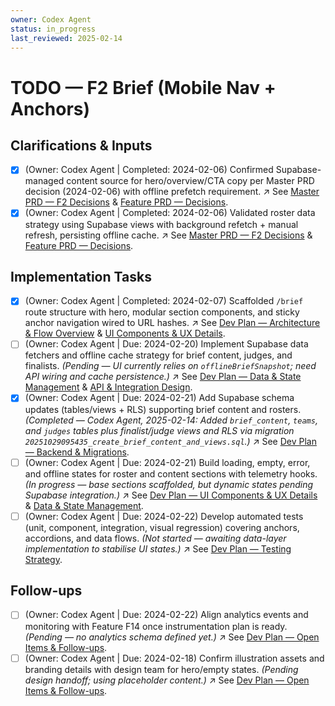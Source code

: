 ```yaml
---
owner: Codex Agent
status: in_progress
last_reviewed: 2025-02-14
---
```


# TODO — F2 Brief (Mobile Nav + Anchors)

## Clarifications & Inputs
- [x] (Owner: Codex Agent | Completed: 2024-02-06) Confirmed Supabase-managed content source for hero/overview/CTA copy per Master PRD decision (2024-02-06) with offline prefetch requirement. ↗️ See [Master PRD — F2 Decisions](masterPRD.md#f2--brief-mobile-nav--anchors-p0) & [Feature PRD — Decisions](featurePRD_F2.md#decisions-resolved-from-open-questions).
- [x] (Owner: Codex Agent | Completed: 2024-02-06) Validated roster data strategy using Supabase views with background refetch + manual refresh, persisting offline cache. ↗️ See [Master PRD — F2 Decisions](masterPRD.md#f2--brief-mobile-nav--anchors-p0) & [Feature PRD — Decisions](featurePRD_F2.md#decisions-resolved-from-open-questions).

## Implementation Tasks
- [x] (Owner: Codex Agent | Completed: 2024-02-07) Scaffolded `/brief` route structure with hero, modular section components, and sticky anchor navigation wired to URL hashes. ↗️ See [Dev Plan — Architecture & Flow Overview](devplan_F2.md#architecture--flow-overview) & [UI Components & UX Details](devplan_F2.md#ui-components--ux-details).
- [ ] (Owner: Codex Agent | Due: 2024-02-20) Implement Supabase data fetchers and offline cache strategy for brief content, judges, and finalists. *(Pending — UI currently relies on `offlineBriefSnapshot`; need API wiring and cache persistence.)* ↗️ See [Dev Plan — Data & State Management](devplan_F2.md#data--state-management) & [API & Integration Design](devplan_F2.md#api--integration-design).
- [x] (Owner: Codex Agent | Due: 2024-02-21) Add Supabase schema updates (tables/views + RLS) supporting brief content and rosters. *(Completed — Codex Agent, 2025-02-14: Added `brief_content`, `teams`, and `judges` tables plus finalist/judge views and RLS via migration `20251029095435_create_brief_content_and_views.sql`.)* ↗️ See [Dev Plan — Backend & Migrations](devplan_F2.md#backend--migrations).
- [ ] (Owner: Codex Agent | Due: 2024-02-21) Build loading, empty, error, and offline states for roster and content sections with telemetry hooks. *(In progress — base sections scaffolded, but dynamic states pending Supabase integration.)* ↗️ See [Dev Plan — UI Components & UX Details](devplan_F2.md#ui-components--ux-details) & [Data & State Management](devplan_F2.md#data--state-management).
- [ ] (Owner: Codex Agent | Due: 2024-02-22) Develop automated tests (unit, component, integration, visual regression) covering anchors, accordions, and data flows. *(Not started — awaiting data-layer implementation to stabilise UI states.)* ↗️ See [Dev Plan — Testing Strategy](devplan_F2.md#testing-strategy).

## Follow-ups
- [ ] (Owner: Codex Agent | Due: 2024-02-22) Align analytics events and monitoring with Feature F14 once instrumentation plan is ready. *(Pending — no analytics schema defined yet.)* ↗️ See [Dev Plan — Open Items & Follow-ups](devplan_F2.md#open-items--follow-ups).
- [ ] (Owner: Codex Agent | Due: 2024-02-18) Confirm illustration assets and branding details with design team for hero/empty states. *(Pending design handoff; using placeholder content.)* ↗️ See [Dev Plan — Open Items & Follow-ups](devplan_F2.md#open-items--follow-ups).
